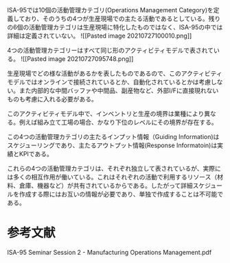 ISA-95では10個の活動管理カテゴリ(Operations Management Category)を定義しており、そのうちの4つが生産現場での主たる活動であるとしている。残りの6個の活動管理カテゴリは生産現場に特化したものではなく、ISA-95の中では詳細は定義されていない。
![[Pasted image 20210727100010.png]]

4つの活動管理カテゴリーはすべて同じ形のアクティビティモデルで表されている。
![[Pasted image 20210727095748.png]]

生産現場でどの様な活動があるかを表したものであるので、このアクティビティモデルではオンラインで接続されているとか、自動化されているとかは考慮しない。また内部的な中間バッファや中間品、副産物など、外部I/Fに直接現れないものも考慮に入れる必要がある。

このアクティビティモデル中で、インベントリと生産の境界は業種により異なる。例えば組み立て工場の場合、かなり下位のレベルにその境界が存在する。

この4つの活動管理カテゴリの主たるインプット情報（Guiding Information)はスケジューリングであり、主たるアウトプット情報(Response Informatoin)は実績とKPIである。

これらの4つの活動管理カテゴリは、それぞれ独立して表されているが、実際には多くの相互作用が働いている。これはそれぞれの活動で利用するリソース（材料、倉庫、機器など）が共有されているからである。したがって詳細スケジュールを作成する際にはお互いの情報が必要であり、単独で作成することは不可能である。

# 参考文献
ISA-95 Seminar Session 2 - Manufacturing Operations Management.pdf